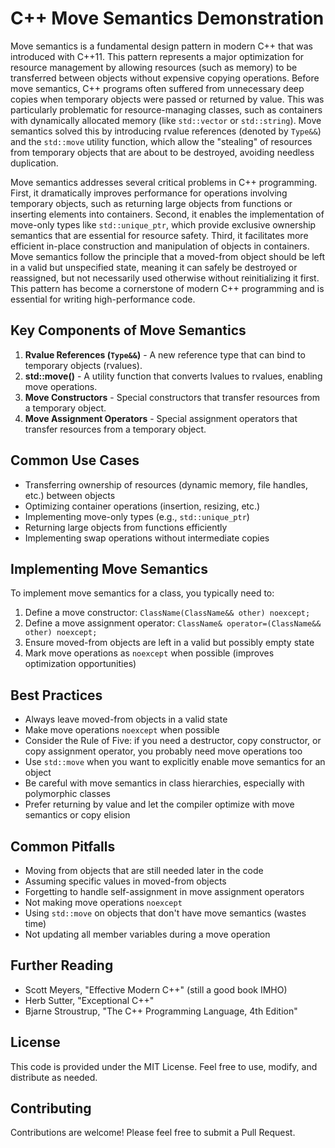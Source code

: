 # C++ Move Semantics Demonstration

Move semantics is a fundamental design pattern in modern C++ that was introduced with C++11. This pattern represents a
major optimization for resource management by allowing resources (such as memory) to be transferred between objects without
expensive copying operations. Before move semantics, C++ programs often suffered from unnecessary deep copies when temporary
objects were passed or returned by value. This was particularly problematic for resource-managing classes, such as
containers with dynamically allocated memory (like `std::vector` or `std::string`). Move semantics solved this by
introducing rvalue references (denoted by `Type&&`) and the `std::move` utility function, which allow the "stealing" of
resources from temporary objects that are about to be destroyed, avoiding needless duplication.

Move semantics addresses several critical problems in C++ programming. First, it dramatically improves performance for
operations involving temporary objects, such as returning large objects from functions or inserting elements into
containers. Second, it enables the implementation of move-only types like `std::unique_ptr`, which provide exclusive
ownership semantics that are essential for resource safety. Third, it facilitates more efficient in-place construction and
manipulation of objects in containers. Move semantics follow the principle that a moved-from object should be left in a
valid but unspecified state, meaning it can safely be destroyed or reassigned, but not necessarily used otherwise without
reinitializing it first. This pattern has become a cornerstone of modern C++ programming and is essential for writing
high-performance code.

## Key Components of Move Semantics

1. **Rvalue References (`Type&&`)** - A new reference type that can bind to temporary objects (rvalues).
2. **std::move()** - A utility function that converts lvalues to rvalues, enabling move operations.
3. **Move Constructors** - Special constructors that transfer resources from a temporary object.
4. **Move Assignment Operators** - Special assignment operators that transfer resources from a temporary object.

## Common Use Cases

- Transferring ownership of resources (dynamic memory, file handles, etc.) between objects
- Optimizing container operations (insertion, resizing, etc.)
- Implementing move-only types (e.g., `std::unique_ptr`)
- Returning large objects from functions efficiently
- Implementing swap operations without intermediate copies

## Implementing Move Semantics

To implement move semantics for a class, you typically need to:

1. Define a move constructor: `ClassName(ClassName&& other) noexcept;`
2. Define a move assignment operator: `ClassName& operator=(ClassName&& other) noexcept;`
3. Ensure moved-from objects are left in a valid but possibly empty state
4. Mark move operations as `noexcept` when possible (improves optimization opportunities)

## Best Practices

- Always leave moved-from objects in a valid state
- Make move operations `noexcept` when possible
- Consider the Rule of Five: if you need a destructor, copy constructor, or copy assignment operator, you probably need move operations too
- Use `std::move` when you want to explicitly enable move semantics for an object
- Be careful with move semantics in class hierarchies, especially with polymorphic classes
- Prefer returning by value and let the compiler optimize with move semantics or copy elision

## Common Pitfalls

- Moving from objects that are still needed later in the code
- Assuming specific values in moved-from objects
- Forgetting to handle self-assignment in move assignment operators
- Not making move operations `noexcept`
- Using `std::move` on objects that don't have move semantics (wastes time)
- Not updating all member variables during a move operation

## Further Reading

- Scott Meyers, "Effective Modern C++" (still a good book IMHO)
- Herb Sutter, "Exceptional C++"
- Bjarne Stroustrup, "The C++ Programming Language, 4th Edition"

## License
This code is provided under the MIT License. Feel free to use, modify, and distribute as needed.

## Contributing
Contributions are welcome! Please feel free to submit a Pull Request.
